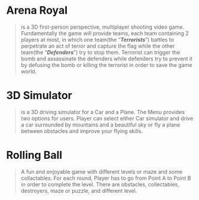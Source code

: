 # Arena Royal
> is a 3D first-person perspective, multiplayer shooting video game. Fundamentally the game will provide teams, each team containing 2 players at most, in which one team(the “**_Terrorists_**”) battles to perpetrate an act of terror and capture the flag while the other team(the “**_Defenders_**”) try to stop them. Terrorist can trigger the bomb and assassinate the defenders while defenders try to prevent it by defusing the bomb or killing the terrorist in order to save the game world. 


# 3D Simulator
> is a 3D driving simulator for a Car and a Plane. The Menu provides two options for users. Player can select either Car simulator and drive a car surrounded by mountains and a beautiful sky or fly a plane between obstacles and improve your flying skills. 

# Rolling Ball
> A fun and enjoyable game with different levels or maze and some collactables. For each round, Player has to go from Point A to Point B in order to complete the level. There are obstacles, collectables, destroyers, maze or puzzle, and different level. 
